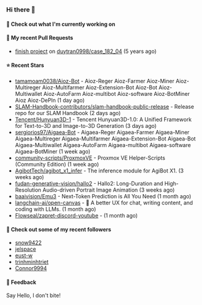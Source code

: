 ### Hi there 👋

#### 👷 Check out what I'm currently working on

#### 🔨 My recent Pull Requests

- [finish project](https://github.com/duytran0998/case_182_04/pull/1) on [duytran0998/case_182_04](https://github.com/duytran0998/case_182_04) (5 years ago)

#### ⭐ Recent Stars

- [tamamoam0038/Aioz-Bot](https://github.com/tamamoam0038/Aioz-Bot) - Aioz-Reger Aioz-Farmer Aioz-Miner Aioz-Multireger Aioz-Multifarmer Aioz-Extension-Bot Aioz-Bot Aioz-Multiwallet Aioz-AutoFarm Aioz-multibot Aioz-software Aioz-BotMiner Aioz Aioz-DePIn (1 day ago)
- [SLAM-Handbook-contributors/slam-handbook-public-release](https://github.com/SLAM-Handbook-contributors/slam-handbook-public-release) - Release repo for our SLAM Handbook (2 days ago)
- [Tencent/Hunyuan3D-1](https://github.com/Tencent/Hunyuan3D-1) - Tencent Hunyuan3D-1.0: A Unified Framework for Text-to-3D and Image-to-3D Generation (3 days ago)
- [sergiorios97/Aigaea-Bot](https://github.com/sergiorios97/Aigaea-Bot) - Aigaea-Reger Aigaea-Farmer Aigaea-Miner Aigaea-Multireger Aigaea-Multifarmer Aigaea-Extension-Bot Aigaea-Bot Aigaea-Multiwallet Aigaea-AutoFarm Aigaea-multibot Aigaea-software Aigaea-BotMiner (1 week ago)
- [community-scripts/ProxmoxVE](https://github.com/community-scripts/ProxmoxVE) - Proxmox VE Helper-Scripts (Community Edition)  (1 week ago)
- [AgibotTech/agibot_x1_infer](https://github.com/AgibotTech/agibot_x1_infer) - The inference module for AgiBot X1. (3 weeks ago)
- [fudan-generative-vision/hallo2](https://github.com/fudan-generative-vision/hallo2) - Hallo2: Long-Duration and High-Resolution Audio-driven Portrait Image Animation (3 weeks ago)
- [baaivision/Emu3](https://github.com/baaivision/Emu3) - Next-Token Prediction is All You Need (1 month ago)
- [langchain-ai/open-canvas](https://github.com/langchain-ai/open-canvas) - 📃 A better UX for chat, writing content, and coding with LLMs. (1 month ago)
- [Flowseal/zapret-discord-youtube](https://github.com/Flowseal/zapret-discord-youtube) -  (1 month ago)

#### 👯 Check out some of my recent followers

- [snow9422](https://github.com/snow9422)
- [jelspace](https://github.com/jelspace)
- [eust-w](https://github.com/eust-w)
- [trinhminhtriet](https://github.com/trinhminhtriet)
- [Connor9994](https://github.com/Connor9994)

#### 💬 Feedback

Say Hello, I don't bite!